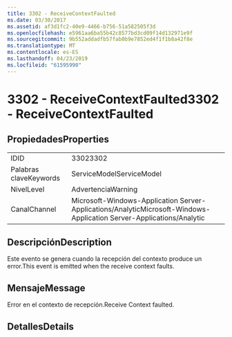 ```yaml
---
title: 3302 - ReceiveContextFaulted
ms.date: 03/30/2017
ms.assetid: af3d1fc2-40e9-4466-b756-51a582505f3d
ms.openlocfilehash: e5961aa6ba55b42c8577bd3cd09f14d132971e9f
ms.sourcegitcommit: 9b552addadfb57fab0b9e7852ed4f1f1b8a42f8e
ms.translationtype: MT
ms.contentlocale: es-ES
ms.lasthandoff: 04/23/2019
ms.locfileid: "61595990"
---
```

# <a name="3302---receivecontextfaulted"></a><span data-ttu-id="8a73d-102">3302 - ReceiveContextFaulted</span><span class="sxs-lookup"><span data-stu-id="8a73d-102">3302 - ReceiveContextFaulted</span></span>
## <a name="properties"></a><span data-ttu-id="8a73d-103">Propiedades</span><span class="sxs-lookup"><span data-stu-id="8a73d-103">Properties</span></span>  
  
|||  
|-|-|  
|<span data-ttu-id="8a73d-104">ID</span><span class="sxs-lookup"><span data-stu-id="8a73d-104">ID</span></span>|<span data-ttu-id="8a73d-105">3302</span><span class="sxs-lookup"><span data-stu-id="8a73d-105">3302</span></span>|  
|<span data-ttu-id="8a73d-106">Palabras clave</span><span class="sxs-lookup"><span data-stu-id="8a73d-106">Keywords</span></span>|<span data-ttu-id="8a73d-107">ServiceModel</span><span class="sxs-lookup"><span data-stu-id="8a73d-107">ServiceModel</span></span>|  
|<span data-ttu-id="8a73d-108">Nivel</span><span class="sxs-lookup"><span data-stu-id="8a73d-108">Level</span></span>|<span data-ttu-id="8a73d-109">Advertencia</span><span class="sxs-lookup"><span data-stu-id="8a73d-109">Warning</span></span>|  
|<span data-ttu-id="8a73d-110">Canal</span><span class="sxs-lookup"><span data-stu-id="8a73d-110">Channel</span></span>|<span data-ttu-id="8a73d-111">Microsoft-Windows-Application Server-Applications/Analytic</span><span class="sxs-lookup"><span data-stu-id="8a73d-111">Microsoft-Windows-Application Server-Applications/Analytic</span></span>|  
  
## <a name="description"></a><span data-ttu-id="8a73d-112">Descripción</span><span class="sxs-lookup"><span data-stu-id="8a73d-112">Description</span></span>  
 <span data-ttu-id="8a73d-113">Este evento se genera cuando la recepción del contexto produce un error.</span><span class="sxs-lookup"><span data-stu-id="8a73d-113">This event is emitted when the receive context faults.</span></span>  
  
## <a name="message"></a><span data-ttu-id="8a73d-114">Mensaje</span><span class="sxs-lookup"><span data-stu-id="8a73d-114">Message</span></span>  
 <span data-ttu-id="8a73d-115">Error en el contexto de recepción.</span><span class="sxs-lookup"><span data-stu-id="8a73d-115">Receive Context faulted.</span></span>  
  
## <a name="details"></a><span data-ttu-id="8a73d-116">Detalles</span><span class="sxs-lookup"><span data-stu-id="8a73d-116">Details</span></span>
